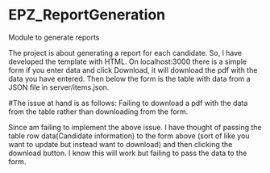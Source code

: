 # EPZ_ReportGeneration
Module to generate reports

The project is about generating a report for each candidate. So, l have developed the template with HTML. 
On localhost:3000 there is a simple form if you enter data and click Download, it will download the pdf with the data you have entered.
Then below the form is the table with data from a JSON file in server/items.json.

#The issue at hand is as follows:
Failing to download a pdf with the data from the table rather than downloading from the form. 

Since am failing to implement the above issue. I have thought of passing the table row data(Candidate information) to the form above (sort of like you want to update but instead want to download) and then clicking the download button. I know this will work but failing to pass the data to the form.
 


